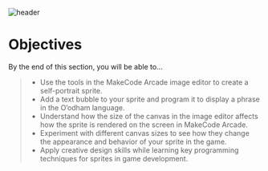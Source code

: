 ![header](assets/header.png)

# Objectives

By the end of this section, you will be able to...

> - Use the tools in the MakeCode Arcade image editor to create a self-portrait sprite.
> - Add a text bubble to your sprite and program it to display a phrase in the O’odham language.
> - Understand how the size of the canvas in the image editor affects how the sprite is rendered on the screen in MakeCode Arcade.
> - Experiment with different canvas sizes to see how they change the appearance and behavior of your sprite in the game.
> - Apply creative design skills while learning key programming techniques for sprites in game development.